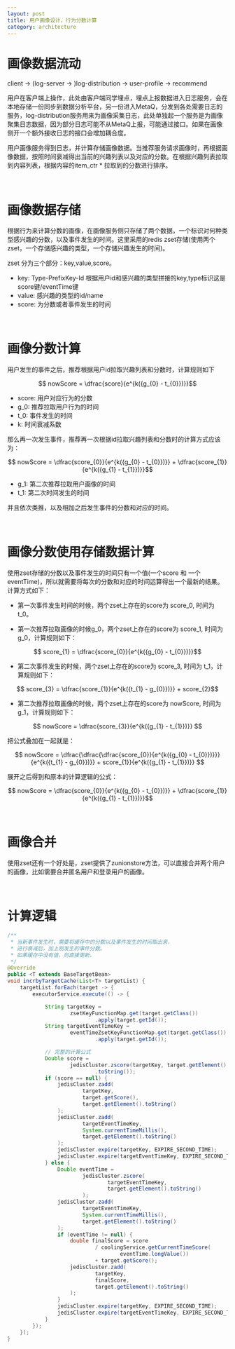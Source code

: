 ```yaml
---
layout: post
title: 用户画像设计，行为分数计算
category: architecture
---
```


# 画像数据流动

client -> (log-server -> )log-distribution -> user-profile -> recommend

用户在客户端上操作，此处由客户端同学埋点，埋点上报数据进入日志服务，会在本地存储一份同步到数据分析平台，另一份进入MetaQ，分发到各处需要日志的服务，log-distribution服务用来为画像采集日志，此处单独起一个服务是为画像聚集日志数据，因为部分日志可能不从MetaQ上报，可能通过接口。如果在画像侧开一个额外接收日志的接口会增加耦合度。

用户画像服务得到日志，并计算存储画像数据。当推荐服务请求画像时，再根据画像数据，按照时间衰减得出当前的兴趣列表以及对应的分数。在根据兴趣列表拉取到内容列表，根据内容的item_ctr * 拉取到的分数进行排序。

<br>

# 画像数据存储

根据行为来计算分数的画像，在画像服务侧只存储了两个数据，一个标识对何种类型感兴趣的分数，以及事件发生的时间。这里采用的redis zset存储(使用两个zset，一个存储感兴趣的类型，一个存储兴趣发生的时间)。

zset 分为三个部分：key,value,score。

- key: Type-PrefixKey-Id 根据用户id和感兴趣的类型拼接的key,type标识这是score键/eventTime键
- value: 感兴趣的类型的id/name
- score: 为分数或者事件发生的时间

<br>

# 画像分数计算

用户发生的事件之后，推荐根据用户id拉取兴趣列表和分数时，计算规则如下

$$ nowScore = \dfrac{score}{e^{k({g_{0} - t_{0}})}}$$

- score: 用户对应行为的分数
- g_0: 推荐拉取用户行为的时间
- t_0: 事件发生的时间
- k: 时间衰减系数

那么再一次发生事件，推荐再一次根据id拉取兴趣列表和分数时的计算方式应该为：

$$ nowScore = \dfrac{score_{0}}{e^{k({g_{0} - t_{0}})}} +  \dfrac{score_{1}}{e^{k({g_{1} - t_{1}})}}$$

- g_1: 第二次推荐拉取用户画像的时间
- t_1: 第二次时间发生的时间

并且依次类推，以及相加之后发生事件的分数和对应的时间。

<br>

# 画像分数使用存储数据计算

使用zset存储的分数以及事件发生的时间只有一个值(一个score 和 一个eventTime)，所以就需要将每次的分数和对应的时间运算得出一个最新的结果。计算方式如下：

- 第一次事件发生时间的时候，两个zset上存在的score为 score_0, 时间为 t_0。

- 第一次推荐拉取画像的时候g_0，两个zset上存在的score为 score_1, 时间为 g_0，计算规则如下：

$$ score_{1} = \dfrac{score_{0}}{e^{k({g_{0} - t_{0}})}}$$

- 第二次事件发生的时候，两个zset上存在的score为 score_3, 时间为 t_1，计算规则如下：

$$ score_{3} =  \dfrac{score_{1}}{e^{k({t_{1} - g_{0}})}} + score_{2}$$

- 第二次推荐拉取画像的时候，两个zset上存在的score为 nowScore, 时间为 g_1，计算规则如下：

$$ nowScore =  \dfrac{score_{3}}{e^{k({g_{1} - t_{1}})}} $$

把公式叠加在一起就是：

$$ nowScore =  \dfrac{\dfrac{\dfrac{score_{0}}{e^{k({g_{0} - t_{0}})}}}{e^{k({t_{1} - g_{0}})}} + score_{1}}{e^{k({g_{1} - t_{1}})}} $$

展开之后得到和原本的计算逻辑的公式：

$$ nowScore = \dfrac{score_{0}}{e^{k({g_{0} - t_{0}})}} +  \dfrac{score_{1}}{e^{k({g_{1} - t_{1}})}}$$

<br>

# 画像合并

使用zset还有一个好处是，zset提供了zunionstore方法，可以直接合并两个用户的画像，比如需要合并匿名用户和登录用户的画像。

<br>

# 计算逻辑

```java
/**
 * 当新事件发生时，需要将缓存中的分数以及事件发生的时间取出来，
 * 进行衰减后，加上刚发生的事件分数。
 * 如果缓存中没有值，则直接更新。
 */
@Override
public <T extends BaseTargetBean> 
void incrbyTargetCache(List<T> targetList) {
    targetList.forEach(target -> {
        executorService.execute(() -> {

            String targetKey = 
                    zsetKeyFunctionMap.get(target.getClass())
                            .apply(target.getId());
            String targetEventTimeKey = 
                    eventTimeZsetKeyFunctionMap.get(target.getClass())
                            .apply(target.getId());

            // 完整的计算公式
            Double score = 
                    jedisCluster.zscore(targetKey, target.getElement()
                            .toString());
            if (score == null) {
                jedisCluster.zadd(
                        targetKey, 
                        target.getScore(), 
                        target.getElement().toString()
                );
                jedisCluster.zadd(
                        targetEventTimeKey, 
                        System.currentTimeMillis(), 
                        target.getElement().toString()
                );
                jedisCluster.expire(targetKey, EXPIRE_SECOND_TIME);
                jedisCluster.expire(targetEventTimeKey, EXPIRE_SECOND_TIME);
            } else {
                Double eventTime = 
                        jedisCluster.zscore(
                                targetEventTimeKey, 
                                target.getElement().toString()
                        );
                jedisCluster.zadd(
                        targetEventTimeKey, 
                        System.currentTimeMillis(), 
                        target.getElement().toString()
                );
                if (eventTime != null) {
                    double finalScore = score 
                            / coolingService.getCurrentTimeScore(
                                    eventTime.longValue()) 
                            + target.getScore();
                    jedisCluster.zadd(
                            targetKey, 
                            finalScore, 
                            target.getElement().toString()
                    );
                }
                jedisCluster.expire(targetKey, EXPIRE_SECOND_TIME);
                jedisCluster.expire(targetEventTimeKey, EXPIRE_SECOND_TIME);
            }
        });
    });
}
```
